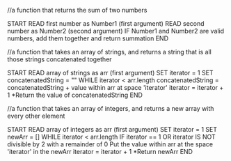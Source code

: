 
//a function that returns the sum of two numbers

START 
READ first number as Number1 (first argument)
READ second number as Number2 (second argument)
IF Number1 and Number2 are valid numbers, add them together and return summation
END

//a function that takes an array of strings, and returns a string that is all those strings concatenated together

START
READ array of strings as arr (first argument)
SET iterator = 1
SET concatenatedString = ""
WHILE iterator < arr.length
  concatenatedString = concatenatedString + value within arr at space 'iterator'
  iterator = iterator + 1
*Return the value of concatenatedString
END

//a function that takes an array of integers, and returns a new array with every other element

START
READ array of integers as arr (first argument)
SET iterator = 1
SET newArr = []
WHILE iterator < arr.length
  IF iterator == 1 OR iterator IS NOT divisible by 2 with a remainder of 0
    Put the value within arr at the space 'iterator' in the newArr
  iterator = iterator + 1
*Return newArr
END